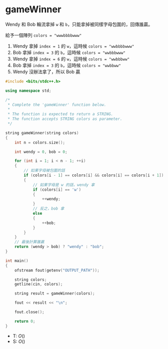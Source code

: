 # gameWinner

Wendy 和 Bob 輪流拿掉 `w` 和 `b`，只能拿掉被同樣字母包圍的，回傳誰贏。

給予一個陣列 `colors = "wwwbbbbwww"`

1. Wendy 拿掉 `index = 1` 的 `w`，這時候 `colors = "wwbbbbwww"`
2. Bob 拿掉 `index = 3` 的 `b`，這時候 `colors = "wwbbbwww"`
3. Wendy 拿掉 `index = 6` 的 `w`，這時候 `colors = "wwbbbww"`
4. Bob 拿掉 `index = 3` 的 `b`，這時候 `colors = "wwbbww"`
5. Wendy 沒辦法拿了，所以 Bob 贏

```cpp
#include <bits/stdc++.h>

using namespace std;

/*
 * Complete the 'gameWinner' function below.
 *
 * The function is expected to return a STRING.
 * The function accepts STRING colors as parameter.
 */

string gameWinner(string colors)
{
    int n = colors.size();

    int wendy = 0, bob = 0;

    for (int i = 1; i < n - 1; ++i)
    {
        // 如果字母被包圍的話
        if (colors[i - 1] == colors[i] && colors[i] == colors[i + 1])
        {
            // 如果字母是 w 的話，wendy 拿
            if (colors[i] == 'w')
            {
                ++wendy;
            }
            // 反之，bob 拿
            else
            {
                ++bob;
            }
        }
    }
    // 最後計算誰贏
    return (wendy > bob) ? "wendy" : "bob";
}

int main()
{
    ofstream fout(getenv("OUTPUT_PATH"));

    string colors;
    getline(cin, colors);

    string result = gameWinner(colors);

    fout << result << "\n";

    fout.close();

    return 0;
}

```

- T: $O()$
- S: $O()$
